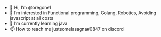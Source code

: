 - 👋 Hi, I’m @oregone1
- 👀 I’m interested in Functional programming, Golang, Robotics, Avoiding javascript at all costs
- 🌱 I’m currently learning java
- 📫 How to reach me justsomelasagna#0847 on discord

<!---
oregone1/oregone1 is a ✨ special ✨ repository because its `README.md` (this file) appears on your GitHub profile.
You can click the Preview link to take a look at your changes.
--->
